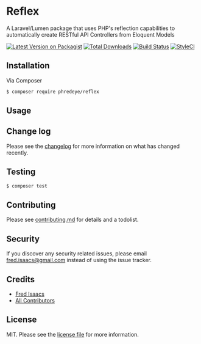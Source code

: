 # Reflex

A Laravel/Lumen package that uses PHP's reflection capabilities to automatically create RESTful API Controllers from Eloquent Models


[![Latest Version on Packagist][ico-version]][link-packagist]
[![Total Downloads][ico-downloads]][link-downloads]
[![Build Status][ico-travis]][link-travis]
[![StyleCI][ico-styleci]][link-styleci]


## Installation

Via Composer

``` bash
$ composer require phredeye/reflex
```

## Usage

## Change log

Please see the [changelog](changelog.md) for more information on what has changed recently.

## Testing

``` bash
$ composer test
```

## Contributing

Please see [contributing.md](contributing.md) for details and a todolist.

## Security

If you discover any security related issues, please email fred.isaacs@gmail.com instead of using the issue tracker.

## Credits

- [Fred Isaacs][link-author]
- [All Contributors][link-contributors]

## License

MIT. Please see the [license file](license.md) for more information.

[ico-version]: https://img.shields.io/packagist/v/phredeye/reflex.svg?style=flat-square
[ico-downloads]: https://img.shields.io/packagist/dt/phredeye/reflex.svg?style=flat-square
[ico-travis]: https://img.shields.io/travis/phredeye/reflex/master.svg?style=flat-square
[ico-styleci]: https://styleci.io/repos/12345678/shield

[link-packagist]: https://packagist.org/packages/phredeye/reflex
[link-downloads]: https://packagist.org/packages/phredeye/reflex
[link-travis]: https://travis-ci.org/phredeye/reflex
[link-styleci]: https://styleci.io/repos/12345678
[link-author]: https://github.com/phredeye
[link-contributors]: ../../contributors
